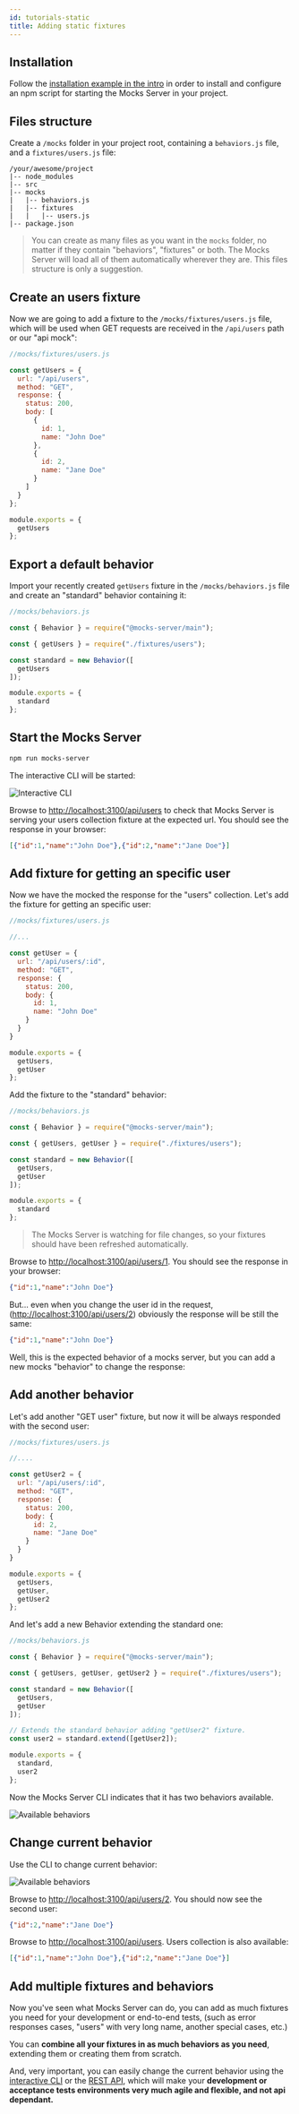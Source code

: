 ```yaml
---
id: tutorials-static
title: Adding static fixtures
---
```


## Installation

Follow the [installation example in the intro](get-started-intro.md#installation) in order to install and configure an npm script for starting the Mocks Server in your project.

## Files structure

Create a `/mocks` folder in your project root, containing a `behaviors.js` file, and a `fixtures/users.js` file:

```
/your/awesome/project
|-- node_modules
|-- src
|-- mocks
|   |-- behaviors.js
|   |-- fixtures
|   |   |-- users.js
|-- package.json
```

> You can create as many files as you want in the `mocks` folder, no matter if they contain "behaviors", "fixtures" or both. The Mocks Server will load all of them automatically wherever they are. This files structure is only a suggestion.

## Create an users fixture

Now we are going to add a fixture to the `/mocks/fixtures/users.js` file, which will be used when GET requests are received in the `/api/users` path or our "api mock":

```javascript
//mocks/fixtures/users.js

const getUsers = {
  url: "/api/users",
  method: "GET",
  response: {
    status: 200,
    body: [
      {
        id: 1,
        name: "John Doe"
      },
      {
        id: 2,
        name: "Jane Doe"
      }
    ]
  }
};

module.exports = {
  getUsers
};
```

## Export a default behavior

Import your recently created `getUsers` fixture in the `/mocks/behaviors.js` file and create an "standard" behavior containing it:

```javascript
//mocks/behaviors.js

const { Behavior } = require("@mocks-server/main");

const { getUsers } = require("./fixtures/users");

const standard = new Behavior([
  getUsers
]);

module.exports = {
  standard
};
```

## Start the Mocks Server

```bash
npm run mocks-server
```

The interactive CLI will be started:

![Interactive CLI](assets/tutorials-static-01.png)

Browse to [http://localhost:3100/api/users](http://localhost:3100/api/users) to check that Mocks Server is serving your users collection fixture at the expected url. You should see the response in your browser:

```json
[{"id":1,"name":"John Doe"},{"id":2,"name":"Jane Doe"}]
```

## Add fixture for getting an specific user

Now we have the mocked the response for the "users" collection. Let's add the fixture for getting an specific user:

```javascript
//mocks/fixtures/users.js

//...

const getUser = {
  url: "/api/users/:id",
  method: "GET",
  response: {
    status: 200,
    body: {
      id: 1,
      name: "John Doe"
    }
  }
}

module.exports = {
  getUsers,
  getUser
};
```

Add the fixture to the "standard" behavior:

```javascript
//mocks/behaviors.js

const { Behavior } = require("@mocks-server/main");

const { getUsers, getUser } = require("./fixtures/users");

const standard = new Behavior([
  getUsers,
  getUser
]);

module.exports = {
  standard
};
```

> The Mocks Server is watching for file changes, so your fixtures should have been refreshed automatically.

Browse to [http://localhost:3100/api/users/1](http://localhost:3100/api/users/1). You should see the response in your browser:

```json
{"id":1,"name":"John Doe"}
```

But... even when you change the user id in the request, ([http://localhost:3100/api/users/2](http://localhost:3100/api/users/2)) obviously the response will be still the same:

```json
{"id":1,"name":"John Doe"}
```

Well, this is the expected behavior of a mocks server, but you can add a new mocks "behavior" to change the response:

## Add another behavior

Let's add another "GET user" fixture, but now it will be always responded with the second user:

```javascript
//mocks/fixtures/users.js

//....

const getUser2 = {
  url: "/api/users/:id",
  method: "GET",
  response: {
    status: 200,
    body: {
      id: 2,
      name: "Jane Doe"
    }
  }
}

module.exports = {
  getUsers,
  getUser,
  getUser2
};
```

And let's add a new Behavior extending the standard one:

```javascript
//mocks/behaviors.js

const { Behavior } = require("@mocks-server/main");

const { getUsers, getUser, getUser2 } = require("./fixtures/users");

const standard = new Behavior([
  getUsers,
  getUser
]);

// Extends the standard behavior adding "getUser2" fixture.
const user2 = standard.extend([getUser2]);

module.exports = {
  standard,
  user2
};
```

Now the Mocks Server CLI indicates that it has two behaviors available.

![Available behaviors](assets/tutorials-static-02.png)

## Change current behavior

Use the CLI to change current behavior:

![Available behaviors](assets/tutorials-static-03.gif)

Browse to [http://localhost:3100/api/users/2](http://localhost:3100/api/users/2). You should now see the second user:

```json
{"id":2,"name":"Jane Doe"}
```

Browse to [http://localhost:3100/api/users](http://localhost:3100/api/users). Users collection is also available:

```json
[{"id":1,"name":"John Doe"},{"id":2,"name":"Jane Doe"}]
```

## Add multiple fixtures and behaviors

Now you've seen what Mocks Server can do, you can add as much fixtures you need for your development or end-to-end tests, (such as error responses cases, "users" with very long name, another special cases, etc.)

You can __combine all your fixtures in as much behaviors as you need__, extending them or creating them from scratch.

And, very important, you can easily change the current behavior using the [interactive CLI](configuration-interactive-cli.md) or the [REST API](configuration-rest-api.md), which will make your __development or acceptance tests environments very much agile and flexible, and not api dependant.__




